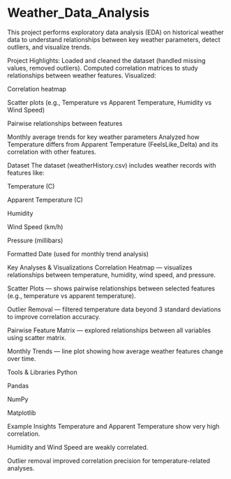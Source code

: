 # Weather_Data_Analysis

This project performs exploratory data analysis (EDA) on historical weather data to understand relationships between key weather parameters, detect outliers, and visualize trends.

Project Highlights:
 Loaded and cleaned the dataset (handled missing values, removed outliers).
 Computed correlation matrices to study relationships between weather features.
 Visualized:

Correlation heatmap

Scatter plots (e.g., Temperature vs Apparent Temperature, Humidity vs Wind Speed)

Pairwise relationships between features

Monthly average trends for key weather parameters
 Analyzed how Temperature differs from Apparent Temperature (FeelsLike_Delta) and its correlation with other features.

 Dataset
The dataset (weatherHistory.csv) includes weather records with features like:

Temperature (C)

Apparent Temperature (C)

Humidity

Wind Speed (km/h)

Pressure (millibars)

Formatted Date (used for monthly trend analysis)

Key Analyses & Visualizations
Correlation Heatmap — visualizes relationships between temperature, humidity, wind speed, and pressure.

Scatter Plots — shows pairwise relationships between selected features (e.g., temperature vs apparent temperature).

Outlier Removal — filtered temperature data beyond 3 standard deviations to improve correlation accuracy.

Pairwise Feature Matrix — explored relationships between all variables using scatter matrix.

Monthly Trends — line plot showing how average weather features change over time.

Tools & Libraries
Python

Pandas

NumPy

Matplotlib


Example Insights
Temperature and Apparent Temperature show very high correlation.

Humidity and Wind Speed are weakly correlated.

Outlier removal improved correlation precision for temperature-related analyses.
